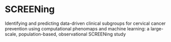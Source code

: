 # SCREENing
 Identifying and predicting data-driven clinical subgroups for cervical cancer prevention using computational phenomaps and machine learning: a large-scale, population-based, observational SCREENing study
